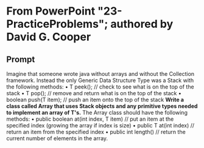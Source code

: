 # From PowerPoint "23-PracticeProblems"; authored by David G. Cooper
## Prompt
Imagine that someone wrote java without arrays and without the Collection
framework. Instead the only Generic Data Structure Type was a Stack with the
following methods:
• T peek(); // check to see what is on the top of the stack
• T pop(); // remove and return what is on the top of the stack
• boolean push(T item); // push an item onto the top of the stack
**Write a class called Array<T> that uses Stack objects and any primitive types
needed to implement an array of T's.**
The Array class should have the following methods:
• public boolean at(int index, T item) // put an item at the specified index (growing the array if
index is size)
• public T at(int index) // return an item from the specified index
• public int length() // return the current number of elements in the array.
